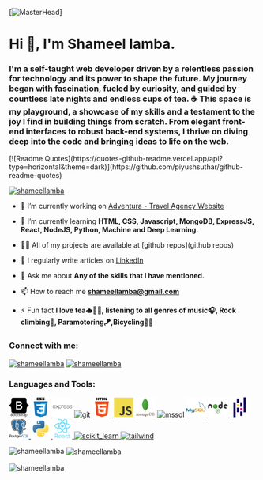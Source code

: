 [![MasterHead](https://www.wingstechsolutions.com/wp-content/uploads/2022/03/full-stack-development.gif)]
<h1 align="left">Hi 👋, I'm Shameel lamba.</h1>
<h3 align="left">I'm a self-taught web developer driven by a relentless passion for technology and its power to shape the future. My journey began with fascination, fueled by curiosity, and guided by countless late nights and endless cups of tea. ☕️ This space is my playground, a showcase of my skills and a testament to the joy I find in building things from scratch. From elegant front-end interfaces to robust back-end systems, I thrive on diving deep into the code and bringing ideas to life on the web.</h3>
[![Readme Quotes](https://quotes-github-readme.vercel.app/api?type=horizontal&theme=dark)](https://github.com/piyushsuthar/github-readme-quotes)

<p align="left"> <a href="https://github.com/ryo-ma/github-profile-trophy"><img src="https://github-profile-trophy.vercel.app/?username=shameellamba" alt="shameellamba" /></a> </p>

- 🔭 I’m currently working on [Adventura - Travel Agency Website](https://adventura-travel-the-world-du82xhx7x-shameel-lambas-projects.vercel.app/)

- 🌱 I’m currently learning **HTML, CSS, Javascript, MongoDB, ExpressJS, React, NodeJS, Python, Machine and Deep Learning.**

- 👨‍💻 All of my projects are available at [github repos](github repos)

- 📝 I regularly write articles on [LinkedIn](LinkedIn)

- 💬 Ask me about **Any of the skills that I have mentioned.**

- 📫 How to reach me **shameellamba@gmail.com**

- ⚡ Fun fact **I love tea🫖🧋🍵, listening to all genres of music🎧, Rock climbing🧗, Paramotoring🪁,Bicycling🚴‍♂️**

<h3 align="left">Connect with me:</h3>
<p align="left">
<a href="https://linkedin.com/in/shameellamba" target="blank"><img align="center" src="https://raw.githubusercontent.com/rahuldkjain/github-profile-readme-generator/master/src/images/icons/Social/linked-in-alt.svg" alt="shameellamba" height="30" width="40" /></a>
<a href="https://instagram.com/shameellamba" target="blank"><img align="center" src="https://raw.githubusercontent.com/rahuldkjain/github-profile-readme-generator/master/src/images/icons/Social/instagram.svg" alt="shameellamba" height="30" width="40" /></a>
</p>

<h3 align="left">Languages and Tools:</h3>
<p align="left"> <a href="https://getbootstrap.com" target="_blank" rel="noreferrer"> <img src="https://raw.githubusercontent.com/devicons/devicon/master/icons/bootstrap/bootstrap-plain-wordmark.svg" alt="bootstrap" width="40" height="40"/> </a> <a href="https://www.w3schools.com/css/" target="_blank" rel="noreferrer"> <img src="https://raw.githubusercontent.com/devicons/devicon/master/icons/css3/css3-original-wordmark.svg" alt="css3" width="40" height="40"/> </a> <a href="https://expressjs.com" target="_blank" rel="noreferrer"> <img src="https://raw.githubusercontent.com/devicons/devicon/master/icons/express/express-original-wordmark.svg" alt="express" width="40" height="40"/> </a> <a href="https://git-scm.com/" target="_blank" rel="noreferrer"> <img src="https://www.vectorlogo.zone/logos/git-scm/git-scm-icon.svg" alt="git" width="40" height="40"/> </a> <a href="https://www.w3.org/html/" target="_blank" rel="noreferrer"> <img src="https://raw.githubusercontent.com/devicons/devicon/master/icons/html5/html5-original-wordmark.svg" alt="html5" width="40" height="40"/> </a> <a href="https://developer.mozilla.org/en-US/docs/Web/JavaScript" target="_blank" rel="noreferrer"> <img src="https://raw.githubusercontent.com/devicons/devicon/master/icons/javascript/javascript-original.svg" alt="javascript" width="40" height="40"/> </a> <a href="https://www.mongodb.com/" target="_blank" rel="noreferrer"> <img src="https://raw.githubusercontent.com/devicons/devicon/master/icons/mongodb/mongodb-original-wordmark.svg" alt="mongodb" width="40" height="40"/> </a> <a href="https://www.microsoft.com/en-us/sql-server" target="_blank" rel="noreferrer"> <img src="https://www.svgrepo.com/show/303229/microsoft-sql-server-logo.svg" alt="mssql" width="40" height="40"/> </a> <a href="https://www.mysql.com/" target="_blank" rel="noreferrer"> <img src="https://raw.githubusercontent.com/devicons/devicon/master/icons/mysql/mysql-original-wordmark.svg" alt="mysql" width="40" height="40"/> </a> <a href="https://nodejs.org" target="_blank" rel="noreferrer"> <img src="https://raw.githubusercontent.com/devicons/devicon/master/icons/nodejs/nodejs-original-wordmark.svg" alt="nodejs" width="40" height="40"/> </a> <a href="https://pandas.pydata.org/" target="_blank" rel="noreferrer"> <img src="https://raw.githubusercontent.com/devicons/devicon/2ae2a900d2f041da66e950e4d48052658d850630/icons/pandas/pandas-original.svg" alt="pandas" width="40" height="40"/> </a> <a href="https://www.postgresql.org" target="_blank" rel="noreferrer"> <img src="https://raw.githubusercontent.com/devicons/devicon/master/icons/postgresql/postgresql-original-wordmark.svg" alt="postgresql" width="40" height="40"/> </a> <a href="https://www.python.org" target="_blank" rel="noreferrer"> <img src="https://raw.githubusercontent.com/devicons/devicon/master/icons/python/python-original.svg" alt="python" width="40" height="40"/> </a> <a href="https://reactjs.org/" target="_blank" rel="noreferrer"> <img src="https://raw.githubusercontent.com/devicons/devicon/master/icons/react/react-original-wordmark.svg" alt="react" width="40" height="40"/> </a> <a href="https://scikit-learn.org/" target="_blank" rel="noreferrer"> <img src="https://upload.wikimedia.org/wikipedia/commons/0/05/Scikit_learn_logo_small.svg" alt="scikit_learn" width="40" height="40"/> </a> <a href="https://tailwindcss.com/" target="_blank" rel="noreferrer"> <img src="https://www.vectorlogo.zone/logos/tailwindcss/tailwindcss-icon.svg" alt="tailwind" width="40" height="40"/> </a> </p>

<p><img align="left" src="https://github-readme-stats.vercel.app/api/top-langs?username=shameellamba&show_icons=true&locale=en&layout=compact" alt="shameellamba" /></p>

<p>&nbsp;<img align="center" src="https://github-readme-stats.vercel.app/api?username=shameellamba&show_icons=true&locale=en" alt="shameellamba" /></p>

<p><img align="center" src="https://github-readme-streak-stats.herokuapp.com/?user=shameellamba&" alt="shameellamba" /></p>
